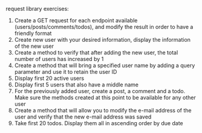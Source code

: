 request library exercises:

1. Create a GET request for each endpoint available (users/posts/comments/todos), and modify the result in order to have a friendly format
2. Create new user with your desired information, display the information of the new user
3. Create a method to verify that after adding the new user, the total number of users has increased by 1
4. Create a method that will bring a specified user name by adding a query parameter and use it to retain the user ID
5. Display first 20 active users
6. Display first 5 users that also have a middle name
7. For the previously added user, create a post, a comment and a todo. Make sure the methods created at this point to be available for any other user
8. Create a method that will allow you to modify the e-mail address of the user and verify that the new e-mail address was saved
9. Take first 20 todos. Display them all in ascending order by due date